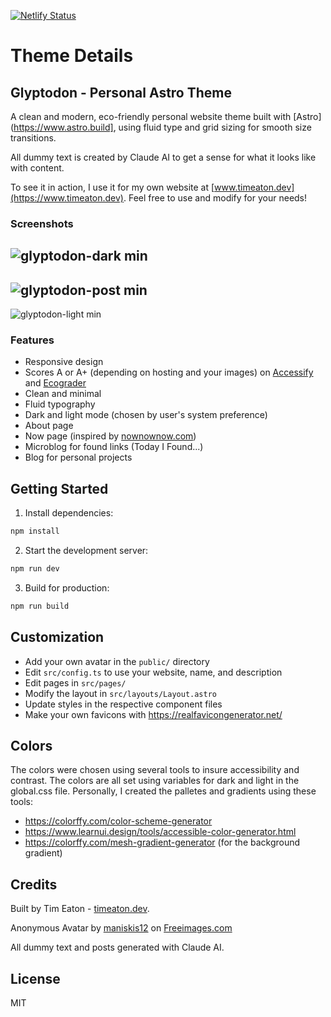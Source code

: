 
[![Netlify Status](https://api.netlify.com/api/v1/badges/e6726919-7c20-4355-9d2e-0cd9877a0da8/deploy-status)](https://app.netlify.com/sites/thewildermike/deploys)
# Theme Details

## Glyptodon - Personal Astro Theme



A clean and modern, eco-friendly personal website theme built with [Astro](https://www.astro.build], using fluid type and grid sizing for smooth size transitions.

All dummy text is created by Claude AI to get a sense for what it looks like with content.

To see it in action, I use it for my own website at [www.timeaton.dev](https://www.timeaton.dev). Feel free to use and modify for your needs!

### Screenshots
![glyptodon-dark min](https://github.com/user-attachments/assets/49a9f63a-8002-4493-bf91-a54552c94998)
---
![glyptodon-post min](https://github.com/user-attachments/assets/08943779-5cc6-45bd-b396-dda19a0350bf)
---
![glyptodon-light min](https://github.com/user-attachments/assets/0b51d6e3-36e2-4e73-85d4-3c4fc3d6dbd8)

### Features

- Responsive design
- Scores A or A+ (depending on hosting and your images) on [Accessify](https://www.accessify.com/) and [Ecograder](https://ecograder.com/)
- Clean and minimal
- Fluid typography
- Dark and light mode (chosen by user's system preference)
- About page
- Now page (inspired by [nownownow.com](https://nownownow.com))
- Microblog for found links (Today I Found...)
- Blog for personal projects

## Getting Started

1. Install dependencies:

```bash
npm install
```

2. Start the development server:

```bash
npm run dev
```

3. Build for production:

```bash
npm run build
```

## Customization

- Add your own avatar in the `public/` directory
- Edit `src/config.ts` to use your website, name, and description
- Edit pages in `src/pages/`
- Modify the layout in `src/layouts/Layout.astro`
- Update styles in the respective component files
- Make your own favicons with https://realfavicongenerator.net/

## Colors

The colors were chosen using several tools to insure accessibility and contrast. The colors are all set using variables for dark and light in the global.css file. Personally, I created the palletes and gradients using these tools:

- https://colorffy.com/color-scheme-generator
- https://www.learnui.design/tools/accessible-color-generator.html
- https://colorffy.com/mesh-gradient-generator (for the background gradient)

## Credits

Built by Tim Eaton - [timeaton.dev](https://timeaton.dev).

Anonymous Avatar by <a href="/photographer/maniskis12-68558">maniskis12</a> on <a href="/">Freeimages.com</a>

All dummy text and posts generated with Claude AI.

## License

MIT
